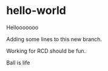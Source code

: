 # hello-world
Hellooooooo


Adding some lines to this new branch.

Working for RCD should be fun.

Ball is life
